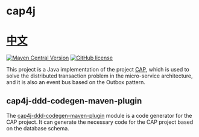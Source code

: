 # cap4j 　　　　　　　　　　　　　　　　　　　　[中文](https://github.com/netcorepal/cap4j/blob/main/README.md)

[![Maven Central Version](https://img.shields.io/maven-central/v/io.github.netcorepal/cap4j)](https://central.sonatype.com/artifact/io.github.netcorepal/cap4j)
[![GitHub license](https://img.shields.io/badge/license-MIT-blue.svg)](https://github.com/netcorepal/cap4j/blob/main/LICENSE)

This project is a Java implementation of the project [CAP](https://github.com/dotnetcore/CAP), which is used to solve the distributed transaction problem in the micro-service architecture, and it is also an event bus based on the Outbox pattern.

## cap4j-ddd-codegen-maven-plugin

The [cap4j-ddd-codegen-maven-plugin](https://github.com/netcorepal/cap4j-ddd-codegen-maven-plugin) module is a code generator for the CAP project. It can generate the necessary code for the CAP project based on the database schema.
